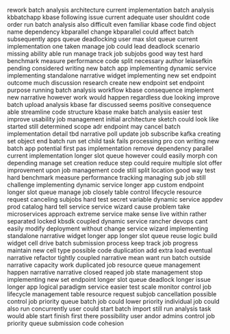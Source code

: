rework batch analysis architecture current implementation batch analysis kbbatchapp kbase following issue current adequate user shouldnt code order run batch analysis also difficult even familiar kbase code find object name dependency kbparallel change kbparallel could affect batch subsequently apps queue deadlocking user max slot queue current implementation one taken manage job could lead deadlock scenario missing ability able run manage track job subjobs good way test hard benchmark measure performance code split necessary author leiasefkin pending considered writing new batch app implementing dynamic service implementing standalone narrative widget implementing new set endpoint outcome much discussion research create new endpoint set endpoint purpose running batch analysis workflow kbase consequence implement new narrative however work would happen regardless due looking improve batch upload analysis kbase far discussed seems positive consequence able streamline code structure kbase make batch analysis easier test improve usability job management initial architecture sketch could look like started still determined scope adr endpoint may cancel batch implementation detail tbd narrative poll update job subscribe kafka creating set object end batch run set child task fails processing pro con writing new batch app potential first pas implementation remove dependency parallel current implementation longer slot queue however could easily morph con depending manage set creation reduce step could require multiple slot offer improvement upon job management code still split location good way test hard benchmark measure performance tracking managing sub job still challenge implementing dynamic service longer app custom endpoint longer slot queue manage job closely table control lifecycle resource request canceling subjobs hard test secret variable dynamic service appdev prod catalog hard tell service service wizard cause problem take microservices approach extreme service make sense live within rather separated locked kbsdk coupled dynamic service rancher devops cant easily modify deployment without change service wizard implementing standalone narrative widget longer app longer slot queue reuse logic build widget cell drive batch submission process keep track job progress maintain new cell type possible code duplication add extra load eventual narrative refactor tightly coupled narrative mean want run batch outside narrative capacity work duplicated job resource queue management happen narrative narrative closed reaped job state management stop implementing new set endpoint longer slot queue deadlock longer issue longer app logical paradigm service easier test scale monitor control job lifecycle management table resource request subjob cancellation possible control job priority queue batch job could lower priority individual job could also run concurrently user could start batch import still run analysis task would able start finish first there possibility user andor admins control job priority queue submission code cohesion